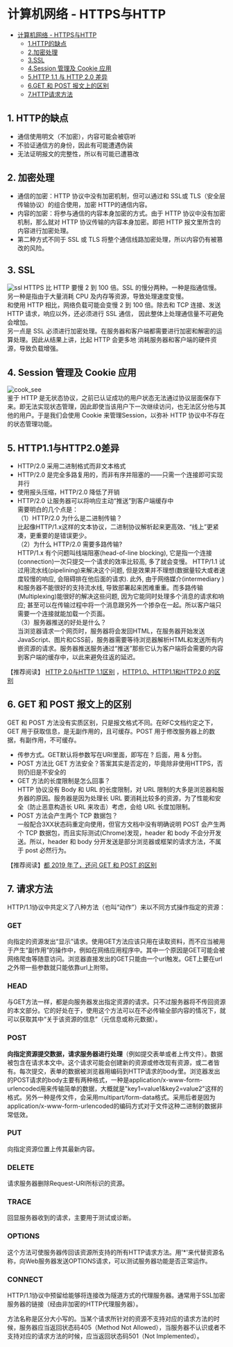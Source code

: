 <!--
 * @Author: taobo
 * @Date: 2020-11-10 21:22:16
 * @LastEditTime: 2020-11-27 19:18:33
-->
# 计算机网络 - HTTPS与HTTP  

<!-- GFM-TOC -->
* [计算机网络 - HTTPS与HTTP](#计算机网络---HTTPS与HTTP)
    * [1.HTTP的缺点](#1-HTTP的缺点)
    * [2.加密处理](#2-加密处理)
    * [3.SSL](#3-SSL)
    * [4.Session 管理及 Cookie 应用](#4-Session-管理及-Cookie-应用)
    * [5.HTTP 1.1 与 HTTP 2.0 差异](#5-HTTP1.1与HTTP2.0差异)
    * [6.GET 和 POST 报文上的区别](#6-GET-和-POST-报文上的区别)
    * [7.HTTP请求方法](#7-请求方法)
<!-- GFM-TOC -->  

## 1. HTTP的缺点
- 通信使用明文（不加密），内容可能会被窃听
- 不验证通信方的身份，因此有可能遭遇伪装
- 无法证明报文的完整性，所以有可能已遭篡改
## 2. 加密处理  
- 通信的加密：HTTP 协议中没有加密机制，但可以通过和 SSL或 TLS（安全层传输协议）的组合使用，加密 HTTP的通信内容。 
- 内容的加密：将参与通信的内容本身加密的方式。由于 HTTP 协议中没有加密机制，那么就对 HTTP 协议传输的内容本身加密。即把 HTTP 报文里所含的内容进行加密处理。
- 第二种方式不同于 SSL 或 TLS 将整个通信线路加密处理，所以内容仍有被篡改的风险。 
## 3. SSL  
![ssl](https://gitee.com/windyGOlife/cmianshi/raw/master/HTTP/Photo/ssl.png)
HTTPS 比 HTTP 要慢 2 到 100 倍。SSL 的慢分两种。一种是指通信慢。另一种是指由于大量消耗 CPU 及内存等资源，导致处理速度变慢。   
和使用 HTTP 相比，网络负载可能会变慢 2 到 100 倍。除去和 TCP 连接、发送 HTTP 请求，响应以外，还必须进行 SSL 通信， 因此整体上处理通信量不可避免会增加。  
另一点是 SSL 必须进行加密处理。在服务器和客户端都需要进行加密和解密的运算处理。因此从结果上讲，比起 HTTP 会更多地 消耗服务器和客户端的硬件资源，导致负载增强。  
## 4. Session 管理及 Cookie 应用 
![cook_see](https://gitee.com/windyGOlife/cmianshi/raw/master/HTTP/Photo/cookie_session.png)  
鉴于 HTTP 是无状态协议，之前已认证成功的用户状态无法通过协议层面保存下来。即无法实现状态管理，因此即使当该用户下一次继续访问，也无法区分他与其他的用户。于是我们会使用 Cookie 来管理Session，以弥补 HTTP 协议中不存在的状态管理功能。
## 5. HTTP1.1与HTTP2.0差异
- HTTP/2.0 采用二进制格式而非文本格式
- HTTP/2.0 是完全多路复用的，而非有序并阻塞的——只需一个连接即可实现并行
- 使用报头压缩，HTTP/2.0 降低了开销
- HTTP/2.0 让服务器可以将响应主动“推送”到客户端缓存中  
需要明白的几个点是：  
（1）HTTP/2.0 为什么是二进制传输？   
比起像HTTP/1.x这样的文本协议，二进制协议解析起来更高效、“线上”更紧凑，更重要的是错误更少。  
（2）为什么 HTTP/2.0 需要多路传输?  
HTTP/1.x 有个问题叫线端阻塞(head-of-line blocking), 它是指一个连接(connection)一次只提交一个请求的效率比较高, 多了就会变慢。 HTTP/1.1 试过用流水线(pipelining)来解决这个问题, 但是效果并不理想(数据量较大或者速度较慢的响应, 会阻碍排在他后面的请求). 此外, 由于网络媒介(intermediary )和服务器不能很好的支持流水线, 导致部署起来困难重重。而多路传输(Multiplexing)能很好的解决这些问题, 因为它能同时处理多个消息的请求和响应; 甚至可以在传输过程中将一个消息跟另外一个掺杂在一起。所以客户端只需要一个连接就能加载一个页面。  
（3）服务器推送的好处是什么？   
当浏览器请求一个网页时，服务器将会发回HTML，在服务器开始发送JavaScript、图片和CSS前，服务器需要等待浏览器解析HTML和发送所有内嵌资源的请求。服务器推送服务通过“推送”那些它认为客户端将会需要的内容到客户端的缓存中，以此来避免往返的延迟。     
 
【推荐阅读】 [HTTP 2.0与HTTP 1.1区别](https://www.cnblogs.com/frankyou/p/6145485.html) ，[HTTP1.0、HTTP1.1和HTTP2.0 的区别
](https://juejin.im/entry/5981c5df518825359a2b9476)  
## 6. GET 和 POST 报文上的区别
GET 和 POST 方法没有实质区别，只是报文格式不同。在RFC文档约定之下，GET 用于获取信息，是无副作用的，且可缓存。POST 用于修改服务器上的数据，有副作用，不可缓存。   
- 传参方式。GET默认将参数写在URI里面，即写在 ? 后面，用 & 分割。
- POST 方法比 GET 方法安全？答案其实是否定的，毕竟除非使用HTTPS，否则仍旧是不安全的
- GET 方法的长度限制是怎么回事？  
HTTP 协议没有 Body 和 URL 的长度限制，对 URL 限制的大多是浏览器和服务器的原因。服务器是因为处理长 URL 要消耗比较多的资源，为了性能和安全（防止恶意构造长 URL 来攻击）考虑，会给 URL 长度加限制。   
- POST 方法会产生两个 TCP 数据包？  
一般配合3XX状态码重定向使用，但官方文档中没有明确说明 POST 会产生两个 TCP 数据包，而且实际测试(Chrome)发现，header 和 body 不会分开发送。所以，header 和 body 分开发送是部分浏览器或框架的请求方法，不属于 post 必然行为。    

【推荐阅读】[都 2019 年了，还问 GET 和 POST 的区别](https://blog.fundebug.com/2019/02/22/compare-http-method-get-and-post/)

## 7. 请求方法
HTTP/1.1协议中共定义了八种方法（也叫“动作”）来以不同方式操作指定的资源：
### GET
向指定的资源发出“显示”请求。使用GET方法应该只用在读取资料，而不应当被用于产生“副作用”的操作中，例如在网络应用程序中。其中一个原因是GET可能会被网络爬虫等随意访问。浏览器直接发出的GET只能由一个url触发。GET上要在url之外带一些参数就只能依靠url上附带。
### HEAD
与GET方法一样，都是向服务器发出指定资源的请求。只不过服务器将不传回资源的本文部分。它的好处在于，使用这个方法可以在不必传输全部内容的情况下，就可以获取其中“关于该资源的信息”（元信息或称元数据）。
### POST
**向指定资源提交数据，请求服务器进行处理**（例如提交表单或者上传文件）。数据被包含在请求本文中。这个请求可能会创建新的资源或修改现有资源，或二者皆有。每次提交，表单的数据被浏览器用编码到HTTP请求的body里。浏览器发出的POST请求的body主要有两种格式，一种是application/x-www-form-urlencoded用来传输简单的数据，大概就是"key1=value1&key2=value2"这样的格式。另外一种是传文件，会采用multipart/form-data格式。采用后者是因为application/x-www-form-urlencoded的编码方式对于文件这种二进制的数据非常低效。
### PUT
向指定资源位置上传其最新内容。
### DELETE
请求服务器删除Request-URI所标识的资源。
### TRACE
回显服务器收到的请求，主要用于测试或诊断。
### OPTIONS
这个方法可使服务器传回该资源所支持的所有HTTP请求方法。用'*'来代替资源名称，向Web服务器发送OPTIONS请求，可以测试服务器功能是否正常运作。
### CONNECT
HTTP/1.1协议中预留给能够将连接改为隧道方式的代理服务器。通常用于SSL加密服务器的链接（经由非加密的HTTP代理服务器）。  


方法名称是区分大小写的。当某个请求所针对的资源不支持对应的请求方法的时候，服务器应当返回状态码405（Method Not Allowed），当服务器不认识或者不支持对应的请求方法的时候，应当返回状态码501（Not Implemented）。